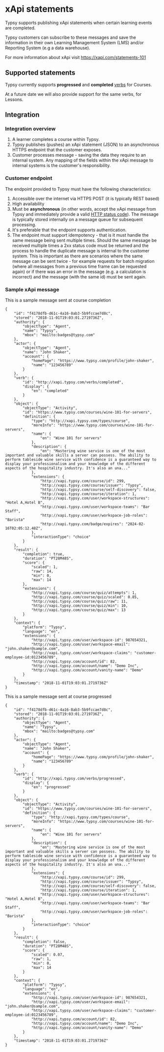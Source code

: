 # xApi statements
Typsy supports publishing xApi statements when certain learning events are completed.

Typsy customers can subscribe to these messages and save the information in their own Learning Management System (LMS) and/or Reporting System (e.g a data warehouse).

For more information about xApi visit https://xapi.com/statements-101

## Supported statements
Typsy currently supports **progressed** and **completed** [verbs](https://github.com/adlnet/xAPI-Spec/blob/master/xAPI-Data.md#verb) for Courses.

At a future date we will also provide support for the same verbs, for Lessons.

## Integration
### Integration overview
1. A learner completes a course within Typsy.
2. Typsy publishes (pushes) an xApi statement (JSON) to an asynchronous HTTPS endpoint that the customer exposes.
3. Customer processes message - saving the data they require to an internal system.  Any mapping of the fields within the xApi message to internal systems is the customer's responsibility. 

### Customer endpoint
The endpoint provided to Typsy must have the following characteristics:
1. Accessible over the internet via HTTPS POST (it is typically REST based)
2. High availability
3. Must be **asynchronous** (in other words, accept the xApi message from Typsy and immediately provide a valid [HTTP status code](https://en.wikipedia.org/wiki/List_of_HTTP_status_codes)).  The message is typically stored internally on a message queue for subsequent processing.
4. It's preferable that the endpoint supports authentication.
5. The endpoint must support idempotency - that is it must handle the same message being sent multiple times.  Should the same message be received multiple times a 2xx status code must be returned and the process to handle the duplicate message is internal to the customer system.  This is important as there are scenarios where the same message can be sent twice - for example requests for batch migration (where all messages from a previous time frame can be requested again) or if there was an error in the message (e.g. a calculation is incorrect) and the message (with the same id) must be sent again.

### Sample xApi message
This is a sample message sent at course completion

    {
        "id": "f4178dfb-d61c-4a16-8ab3-5b9fccae7d8c",
        "stored": "2018-11-01T19:03:01.2719736Z",
        "authority": {
            "objectType": "Agent",
            "name": "Typsy",
            "mbox": "mailto:badges@typsy.com"
        },
        "actor": {
            "objectType": "Agent",
            "name": "John Shaker",
            "account": {
                "homePage": "https://www.typsy.com/profile/john-shaker",
                "name": "123456789"
            }
        },
        "verb": {
            "id": "http://xapi.typsy.com/verbs/completed",
            "display": {
                "en": "completed"
            }
        },
        "object": {
            "objectType": "Activity",
            "id": "https://www.typsy.com/courses/wine-101-for-servers",
            "definition": {
                "type": "http://xapi.typsy.com/types/course",
                "moreInfo": "https://www.typsy.com/courses/wine-101-for-servers",
                "name": {
                    "en": "Wine 101 for servers"
                },
                "description": {
                    "en": "Mastering wine service is one of the most important and valuable skills a server can possess. The ability to perform tableside wine service with confidence is a guaranteed way to display your professionalism and your knowledge of the different aspects of the hospitality industry. It's also an una..."
                },
                "extensions": {
                    "http://xapi.typsy.com/course/id": 299,
                    "http://xapi.typsy.com/course/issuer": "Typsy",
                    "http://xapi.typsy.com/course/self-discovery": false,
                    "http://xapi.typsy.com/course/iteration": 1,
                    "http://xapi.typsy.com/user/workspace-structures": "Hotel A,Hotel B",
                    "http://xapi.typsy.com/user/workspace-teams": "Bar Staff",
                    "http://xapi.typsy.com/user/workspace-job-roles": "Barista"
                    "http://xapi.typsy.com/badge/expires": "2024-02-16T02:05:12.48Z",
                },
                "interactionType": "choice"
            }
        },
        "result": {
            "completion": true,
            "duration": "PT28M48S",
            "score": {
                "scaled": 1,
                "raw": 14,
                "min": 0,
                "max": 14
            },
            "extensions": {
                "http://xapi.typsy.com/course/quiz/attempts": 1,
                "http://xapi.typsy.com/course/quiz/scaled": 0.85,
                "http://xapi.typsy.com/course/quiz/raw": 11,
                "http://xapi.typsy.com/course/quiz/min": 10,
                "http://xapi.typsy.com/course/quiz/max": 13
            }
        },
        "context": {
            "platform": "Typsy",
            "language": "en",
            "extensions": {
                "http://xapi.typsy.com/user/workspace-id": 987654321,
                "http://xapi.typsy.com/user/workspace-email": "john.shaker@sample.com",
                "http://xapi.typsy.com/user/workspace-claims": "customer-employee-id:0123456789",
                "http://xapi.typsy.com/account/id": 82,
                "http://xapi.typsy.com/account/name": "Demo Inc",
                "http://xapi.typsy.com/account/vanity-name": "Demo"
            }
        },
        "timestamp": "2018-11-01T19:03:01.2719736Z"
    }

This is a sample message sent at course progressed

    {
        "id": "f4178dfb-d61c-4a16-8ab3-5b9fccae7d8c",
        "stored": "2018-11-01T19:03:01.2719736Z",
        "authority": {
            "objectType": "Agent",
            "name": "Typsy",
            "mbox": "mailto:badges@typsy.com"
        },
        "actor": {
            "objectType": "Agent",
            "name": "John Shaker",
            "account": {
                "homePage": "https://www.typsy.com/profile/john-shaker",
                "name": "123456789"
            }
        },
        "verb": {
            "id": "http://xapi.typsy.com/verbs/progressed",
            "display": {
                "en": "progressed"
            }
        },
        "object": {
            "objectType": "Activity",
            "id": "https://www.typsy.com/courses/wine-101-for-servers",
            "definition": {
                "type": "http://xapi.typsy.com/types/course",
                "moreInfo": "https://www.typsy.com/courses/wine-101-for-servers",
                "name": {
                    "en": "Wine 101 for servers"
                },
                "description": {
                    "en": "Mastering wine service is one of the most important and valuable skills a server can possess. The ability to perform tableside wine service with confidence is a guaranteed way to display your professionalism and your knowledge of the different aspects of the hospitality industry. It's also an una..."
                },
                "extensions": {
                    "http://xapi.typsy.com/course/id": 299,
                    "http://xapi.typsy.com/course/issuer": "Typsy",
                    "http://xapi.typsy.com/course/self-discovery": false,
                    "http://xapi.typsy.com/course/iteration": 1,
                    "http://xapi.typsy.com/user/workspace-structures": "Hotel A,Hotel B",
                    "http://xapi.typsy.com/user/workspace-teams": "Bar Staff",
                    "http://xapi.typsy.com/user/workspace-job-roles": "Barista"
                },
                "interactionType": "choice"
            }
        },
        "result": {
            "completion": false,
            "duration": "PT28M48S",
            "score": {
                "scaled": 0.07,
                "raw": 1,
                "min": 0,
                "max": 14
            }
        },
        "context": {
            "platform": "Typsy",
            "language": "en",
            "extensions": {
                "http://xapi.typsy.com/user/workspace-id": 987654321,
                "http://xapi.typsy.com/user/workspace-email": "john.shaker@sample.com",
                "http://xapi.typsy.com/user/workspace-claims": "customer-employee-id:0123456789",
                "http://xapi.typsy.com/account/id": 82,
                "http://xapi.typsy.com/account/name": "Demo Inc",
                "http://xapi.typsy.com/account/vanity-name": "Demo"
            }
        },
        "timestamp": "2018-11-01T19:03:01.2719736Z"
    }

